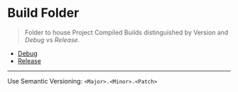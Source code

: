 # Build Folder

> Folder to house Project Compiled Builds distinguished by Version and *Debug* vs *Release*.

- [Debug](Debug)
- [Release](Release)

***

Use Semantic Versioning: `<Major>.<Minor>.<Patch>`
